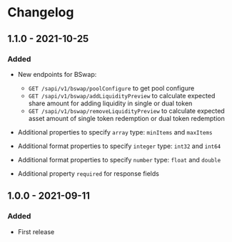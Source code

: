 # Changelog

## 1.1.0 - 2021-10-25

### Added
- New endpoints for BSwap:
    - `GET /sapi/v1/bswap/poolConfigure` to get pool configure
    - `GET /sapi/v1/bswap/addLiquidityPreview` to calculate expected share amount for adding liquidity in single or dual token
    - `GET /sapi/v1/bswap/removeLiquidityPreview` to calculate expected asset amount of single token redemption or dual token redemption

- Additional properties to specify `array` type: `minItems` and `maxItems`
- Additional format properties to specify `integer` type: `int32` and `int64`
- Additional format properties to specify `number` type: `float` and `double`
- Additional property `required` for response fields

## 1.0.0 - 2021-09-11

### Added
- First release